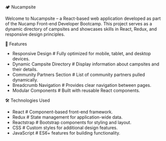 🏕️ Nucampsite

Welcome to Nucampsite – a React-based web application developed as part of the Nucamp Front-end Developer Bootcamp. This project serves as a dynamic directory of campsites and showcases skills in React, Redux, and responsive design principles.

🌟 Features

- Responsive Design            # Fully optimized for mobile, tablet, and desktop devices.
- Dynamic Campsite Directory   # Display information about campsites and their details.
- Community Partners Section   # List of community partners pulled dynamically.
- Breadcrumb Navigation        # Provides clear navigation between pages.
- Modular Components           # Built with reusable React components.

🛠️ Technologies Used

- React       # Component-based front-end framework.
- Redux       # State management for application-wide data.
- Reactstrap  # Bootstrap components for styling and layout.
- CSS         # Custom styles for additional design features.
- JavaScript  # ES6+ features for building functionality.